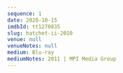 ```yaml
---
sequence: 1
date: 2020-10-15
imdbId: tt1270835
slug: hatchet-ii-2010
venue: null
venueNotes: null
medium: Blu-ray
mediumNotes: 2011 | MPI Media Group
---
```


